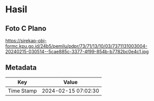 # Hasil

## Foto C Plano

https://sirekap-obj-formc.kpu.go.id/24b5/pemilu/pdpr/73/71/13/10/03/7371131003004-20240215-030514--5cae885c-3377-4f99-854b-b7782bc0e4c1.jpg


## Metadata

| Key        | Value               |
| ---------- | ------------------- |
| Time Stamp | 2024-02-15 07:02:30 |



